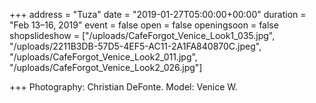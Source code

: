 +++
address = "Tuza"
date = "2019-01-27T05:00:00+00:00"
duration = "Feb 13–16, 2019"
event = false
open = false
openingsoon = false
shopslideshow = ["/uploads/CafeForgot_Venice_Look1_035.jpg", "/uploads/2211B3DB-57D5-4EF5-AC11-2A1FA840870C.jpeg", "/uploads/CafeForgot_Venice_Look2_011.jpg", "/uploads/CafeForgot_Venice_Look2_026.jpg"]

+++
Photography: Christian DeFonte. Model: Venice W. 